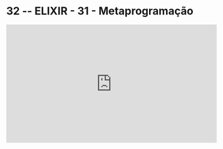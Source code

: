 # 32 -- ELIXIR - 31 - Metaprogramação

<iframe 
        width="560" 
        height="315" 
        src="https://www.youtube.com/embed/Cf57m12vIV0" 
        title="YouTube video player" 
        frameborder="0" 
        allow="accelerometer; autoplay; clipboard-write; encrypted-media; gyroscope; picture-in-picture" 
        allowfullscreen
        >
</iframe>


